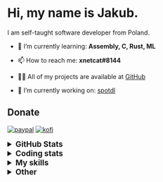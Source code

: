 # Hi, my name is Jakub.

I am self-taught software developer from Poland.

- 🌱 I’m currently learning: **Assembly, C, Rust, ML**

- 📫 How to reach me: **xnetcat#8144**

- 👨‍💻 All of my projects are available at [GitHub](https://github.com/xnetcat?tab=repositories)

- 🔭 I’m currently working on: [spotdl](https://github.com/spotDL/spotify-downloader)

## Donate

[![paypal](https://img.shields.io/badge/paypal-%2300457C.svg?&style=for-the-badge&logo=paypal&logoColor=white)](https://paypal.me/kko7)
[![kofi](https://img.shields.io/badge/kofi-%23F16061.svg?&style=for-the-badge&logo=ko-fi&logoColor=white)](https://ko-fi.com/xnetcat)



<details>
  <summary style="font-size:1.25em"><strong>GitHub Stats</strong></summary>
  <a href="https://github.com/anuraghazra/github-readme-stats" title="Go to Source">
    <img height=175 align="center" src="https://github-readme-stats.vercel.app/api?username=xnetcat&show_icons=true&theme=gotham">
  </a>
  <a href="https://github.com/anuraghazra/github-readme-stats">
  <img height=175 align="center" src="https://github-readme-stats.vercel.app/api/top-langs/?username=xnetcat&title_color=2aa889&text_color=99d1ce&icon_color=2bbc8a&bg_color=0c1014&langs_count=8&layout=compact" />
  </a>
</details>

<details>
  <summary style="font-size:1.25em"><strong>Coding stats</strong></summary>
  <!--START_SECTION:waka-->
<div class="waka-stats"><strong>🐱 My GitHub Data</strong>
<ul>
<li>🏆 265 Contributions in the Year 2023
<li>📦 75.2 kB Used in GitHub's Storage
<li>💼 Opted to Hire
<li>📜 17 Public Repositories
<li>🔑 1 Private Repository
</ul><pre lang="text">
<strong>📅 I'm Most Productive on Saturday</strong>
<code>Monday       78 commits     ███░░░░░░░░░░░░░░░░░░░░░░   14.08% 
Tuesday      72 commits     ███░░░░░░░░░░░░░░░░░░░░░░   13.0% 
Wednesday    57 commits     ██░░░░░░░░░░░░░░░░░░░░░░░   10.29% 
Thursday     84 commits     ███░░░░░░░░░░░░░░░░░░░░░░   15.16% 
Friday       78 commits     ███░░░░░░░░░░░░░░░░░░░░░░   14.08% 
Saturday     95 commits     ████░░░░░░░░░░░░░░░░░░░░░   17.15% 
Sunday       90 commits     ████░░░░░░░░░░░░░░░░░░░░░   16.25%</code>
</pre>

<pre lang="text"><strong>📊 This Week I Spent My Time On</strong>
<code>⌚︎  Time Zone: Europe/Warsaw
💬︎  Programming Languages: 
Python                   2 hrs 21 mins       ███████████████████░░░░░░   75.71% 
Markdown                 32 mins             ████░░░░░░░░░░░░░░░░░░░░░   17.53% 
TOML                     10 mins             █░░░░░░░░░░░░░░░░░░░░░░░░   5.35% 
YAML                     2 mins              ░░░░░░░░░░░░░░░░░░░░░░░░░   1.41% 
INI                      0 secs              ░░░░░░░░░░░░░░░░░░░░░░░░░   0.01%
🔥  Editors: 
VS Code                  3 hrs 7 mins        █████████████████████████   100.0%
🐱‍‍💻   Projects: 
spotify-downloader       2 hrs 46 mins       ██████████████████████░░░   88.89% 
xnetcat                  20 mins             ██░░░░░░░░░░░░░░░░░░░░░░░   11.11%
‍‍💻   Operating System: 
Windows                  3 hrs 7 mins        █████████████████████████   100.0%</code></pre><pre lang="text">
<strong>I Mostly Code in Python</strong>
<code>Python                   10 repos            █████████████░░░░░░░░░░░░   52.63% 
JavaScript               3 repos             ████░░░░░░░░░░░░░░░░░░░░░   15.79% 
HTML                     2 repos             ██░░░░░░░░░░░░░░░░░░░░░░░   10.53% 
TypeScript               2 repos             ██░░░░░░░░░░░░░░░░░░░░░░░   10.53% 
Jupyter Notebook         1 repo              █░░░░░░░░░░░░░░░░░░░░░░░░   5.26%</code>
</pre>

**Timeline**

![Chart not found](https://raw.githubusercontent.com/xnetcat/xnetcat/master/charts/bar_graph.png) 


 Last Updated on 08/04/2023 01:27:08 UTC
<!--END_SECTION:waka-->
</details>

<details>
  <summary style="font-size:1.25em"><strong>My skills</strong></summary>
 
 ## Languages

![JavaScript](https://img.shields.io/badge/javascript%20-%23323330.svg?&style=for-the-badge&logo=javascript&logoColor=%23F7DF1E)
![Python](https://img.shields.io/badge/python%20-%2314354C.svg?&style=for-the-badge&logo=python&logoColor=white)
![HTML5](https://img.shields.io/badge/html5%20-%23E34F26.svg?&style=for-the-badge&logo=html5&logoColor=white)
![CSS3](https://img.shields.io/badge/css3%20-%231572B6.svg?&style=for-the-badge&logo=css3&logoColor=white)
![Shell Script](https://img.shields.io/badge/shell_script%20-%23121011.svg?&style=for-the-badge&logo=gnu-bash&logoColor=white)
![Markdown](https://img.shields.io/badge/markdown-%23000000.svg?&style=for-the-badge&logo=markdown&logoColor=white)

## Frameworks

![Flask](https://img.shields.io/badge/flask%20-%23000.svg?&style=for-the-badge&logo=flask&logoColor=white)
![Selenium](https://img.shields.io/badge/selenium%20-%2343B02A.svg?&style=for-the-badge&logo=selenium&logoColor=white)

## Version Control

![Git](https://img.shields.io/badge/git%20-%23F05033.svg?&style=for-the-badge&logo=git&logoColor=white)
![GitHub](https://img.shields.io/badge/github%20-%23121011.svg?&style=for-the-badge&logo=github&logoColor=white)

## CI

![GitHub Actions](https://img.shields.io/badge/github%20actions%20-%232671E5.svg?&style=for-the-badge&logo=github%20actions&logoColor=white)

## Other

![Jupyter](https://img.shields.io/badge/Jupyter%20-%23F37626.svg?&style=for-the-badge&logo=Jupyter&logoColor=white)

</details>

<details>
  <summary style="font-size:1.25em"><strong>Other</strong></summary>

## Contact

[![protonmail](https://img.shields.io/badge/protonmail-%238B89CC.svg?&style=for-the-badge&logo=protonmail&logoColor=white)](mailto:xnetcat@pm.me)
[![gmail](https://img.shields.io/badge/gmail-%23D14836.svg?&style=for-the-badge&logo=gmail&logoColor=white)](mailto:xnetcat.dev@gmail.com)
![discord](https://img.shields.io/badge/xnetcat%238144-7289DA.svg?&style=for-the-badge&logo=discord&logoColor=white)

</details>
